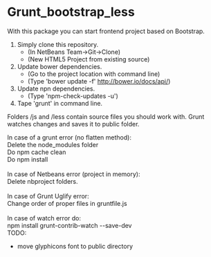 Grunt_bootstrap_less
====================
With this package you can start frontend project based on Bootstrap. <br>
1. Simply clone this repository. <br>
    - (In NetBeans Team->Git->Clone)<br>
    - (New HTML5 Project from existing source)<br>
2. Update bower dependencies.<br>
    - (Go to the project location with command line)<br>
    - (Type 'bower update -f'   http://bower.io/docs/api/)<br>
3. Update npn dependencies.<br>
    - (Type 'npm-check-updates -u')
4. Tape 'grunt' in command line.<br>

Folders /js and /less contain source files you should work with. Grunt watches changes and saves it to public folder. 


In case of a grunt error (no flatten method):
<br>
    Delete the node_modules folder<br>
    Do npm cache clean<br>
    Do npm install<br><br>
In case of Netbeans error (project in memory):
<br>
    Delete nbproject folders.<br>
    <br>
In case of Grunt Uglify error:
<br>
Change order of proper files in gruntfile.js    
<br>
In case of watch error do:<br>
npm install grunt-contrib-watch --save-dev
<br>
TODO:<br>
- move glyphicons font to public directory
